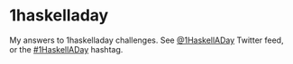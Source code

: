 1haskelladay
============

My answers to 1haskelladay challenges.
See [@1HaskellADay](https://twitter.com/1HaskellADay) Twitter feed, or the [#1HaskellADay](https://twitter.com/search?q=%231HaskellAday&src=hash) hashtag.
